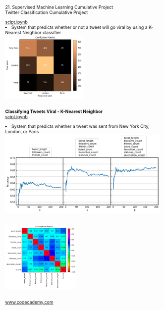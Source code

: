 <p>21. Supervised Machine Learning Cumulative Project</br>
Twitter Classification Cumulative Project</p>

<div style="float:left"
**Classifying Tweets Location - Naive Bayes**</br>
<a href="classifying_tweets_location.ipynb">
scipt.ipynb</a>
<li>System that predicts whether or not a tweet will go viral by using a K-Nearest Neighbor classifier</li>
<img src="img/classifying_tweets_location.png" alt="img" width="250px"></br></br>

**Classifying Tweets Viral - K-Nearest Neighbor**</br>
<a href="classifying_tweets_viral.ipynb">
scipt.ipynb</a></br>
<li>System that predicts whether a tweet was sent from New York City, London, or Paris</li>
<img src="img/classifying_tweets_viral.png" alt="img" width="500px"></br></br></br>
<img src="img/classifying_tweets_viral_1.png" alt="img" width="230px" ></br></br></

</div>

www.codecademy.com
